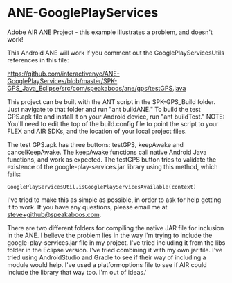 # ANE-GooglePlayServices
Adobe AIR ANE Project - this example illustrates a problem, and doesn't work!


This Android ANE will work if you comment out the GooglePlayServicesUtils references in this file:

https://github.com/interactivenyc/ANE-GooglePlayServices/blob/master/SPK-GPS_Java_Eclipse/src/com/speakaboos/ane/gps/testGPS.java

This project can be built with the ANT script in the SPK-GPS_Build folder. Just navigate to that folder and run "ant buildANE." To build the test GPS.apk file and install it on your Android device, run "ant buildTest." NOTE: You'll need to edit the top of the build.config file to point the script to your FLEX and AIR SDKs, and the location of your local project files.

The test GPS.apk has three buttons: testGPS, keepAwake and cancelKeepAwake. The keepAwake functions call native Android Java functions, and work as expected. The testGPS button tries to validate the existence of the google-play-services.jar library using this method, which fails:

    GooglePlayServicesUtil.isGooglePlayServicesAvailable(context)

I've tried to make this as simple as possible, in order to ask for help getting it to work. If you have any questions, please email me at steve+github@speakaboos.com.

There are two different folders for compiling the native JAR file for inclusion in the ANE. I believe the problem lies in the way I'm trying to include the google-play-services.jar file in my project. I've tried including it from the libs folder in the Eclipse version. I've tried combining it with my own jar file. I've tried using AndroidStudio and Gradle to see if their way of including a module would help. I've used a platformoptions file to see if AIR could include the library that way too. I'm out of ideas.'




